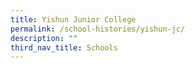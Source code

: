 ```yaml
---
title: Yishun Junior College
permalink: /school-histories/yishun-jc/
description: ""
third_nav_title: Schools
---
```



